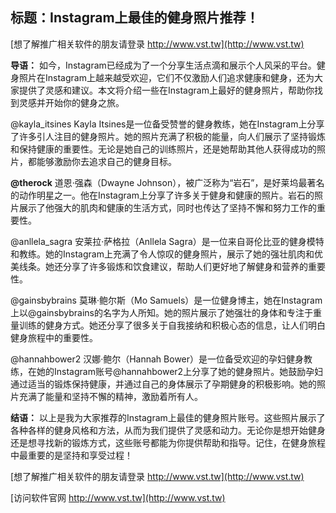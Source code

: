 ## **标题：Instagram上最佳的健身照片推荐！**

[想了解推广相关软件的朋友请登录 http://www.vst.tw](http://www.vst.tw)

**导语：**
如今，Instagram已经成为了一个分享生活点滴和展示个人风采的平台。健身照片在Instagram上越来越受欢迎，它们不仅激励人们追求健康和健身，还为大家提供了灵感和建议。本文将介绍一些在Instagram上最好的健身照片，帮助你找到灵感并开始你的健身之旅。

@kayla_itsines
Kayla Itsines是一位备受赞誉的健身教练，她在Instagram上分享了许多引人注目的健身照片。她的照片充满了积极的能量，向人们展示了坚持锻炼和保持健康的重要性。无论是她自己的训练照片，还是她帮助其他人获得成功的照片，都能够激励你去追求自己的健身目标。

**@therock**
道恩·强森（Dwayne Johnson），被广泛称为“岩石”，是好莱坞最著名的动作明星之一。他在Instagram上分享了许多关于健身和健康的照片。岩石的照片展示了他强大的肌肉和健康的生活方式，同时也传达了坚持不懈和努力工作的重要性。

@anllela_sagra
安莱拉·萨格拉（Anllela Sagra）是一位来自哥伦比亚的健身模特和教练。她的Instagram上充满了令人惊叹的健身照片，展示了她的强壮肌肉和优美线条。她还分享了许多锻炼和饮食建议，帮助人们更好地了解健身和营养的重要性。

@gainsbybrains
莫琳·鲍尔斯（Mo Samuels）是一位健身博主，她在Instagram上以@gainsbybrains的名字为人所知。她的照片展示了她强壮的身体和专注于重量训练的健身方式。她还分享了很多关于自我接纳和积极心态的信息，让人们明白健身旅程中的重要性。

@hannahbower2
汉娜·鲍尔（Hannah Bower）是一位备受欢迎的孕妇健身教练，在她的Instagram账号@hannahbower2上分享了她的健身照片。她鼓励孕妇通过适当的锻炼保持健康，并通过自己的身体展示了孕期健身的积极影响。她的照片充满了能量和坚持不懈的精神，激励着所有人。

**结语：**
以上是我为大家推荐的Instagram上最佳的健身照片账号。这些照片展示了各种各样的健身风格和方法，从而为我们提供了灵感和动力。无论你是想开始健身还是想寻找新的锻炼方式，这些账号都能为你提供帮助和指导。记住，在健身旅程中最重要的是坚持和享受过程！

[想了解推广相关软件的朋友请登录 http://www.vst.tw](http://www.vst.tw)


[访问软件官网 http://www.vst.tw](http://www.vst.tw)
